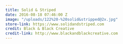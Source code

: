 ```yaml
---
title: Solid & Striped
date: 2016-08-18 07:46:00 Z
image: "/uploads/122%20-%20solid&stripped@2x.jpg"
store-link: https://www.solidandstriped.com
credit: Black & Black Creative
credit-link: http://www.blackandblackcreative.com
---
```


